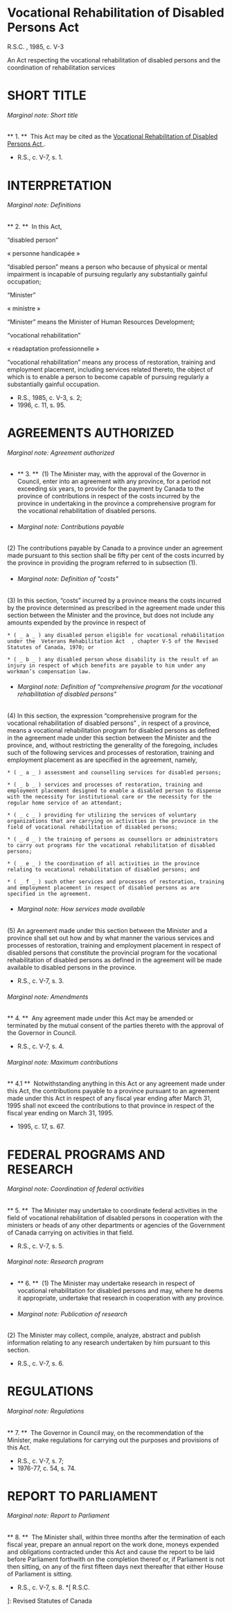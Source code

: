 #  Vocational Rehabilitation of Disabled Persons Act

R.S.C.  , 1985, c. V-3

An Act respecting the vocational rehabilitation of disabled persons and the
coordination of rehabilitation services

#  SHORT TITLE

######  Marginal note:  Short title

** 1\.  **  This Act may be cited as the  [ Vocational Rehabilitation of Disabled Persons Act ](/eng/acts/V-3) . 

  * R.S., c. V-7, s. 1. 

#  INTERPRETATION

######  Marginal note:  Definitions

** 2\.  **  In this Act, 

“disabled person”

« personne handicapée »

    

“disabled person”  means a person who because of physical or mental impairment
is incapable of pursuing regularly any substantially gainful occupation;

“Minister”

« ministre »

    

“Minister”  means the Minister of Human Resources Development;

“vocational rehabilitation”

« réadaptation professionnelle »

    

“vocational rehabilitation”  means any process of restoration, training and
employment placement, including services related thereto, the object of which
is to enable a person to become capable of pursuing regularly a substantially
gainful occupation.

  * R.S., 1985, c. V-3, s. 2; 
  * 1996, c. 11, s. 95. 

#  AGREEMENTS AUTHORIZED

######  Marginal note:  Agreement authorized

  * ** 3\.  **  (1) The Minister may, with the approval of the Governor in Council, enter into an agreement with any province, for a period not exceeding six years, to provide for the payment by Canada to the province of contributions in respect of the costs incurred by the province in undertaking in the province a comprehensive program for the vocational rehabilitation of disabled persons. 

  * ######  Marginal note:  Contributions payable 

(2) The contributions payable by Canada to a province under an agreement made
pursuant to this section shall be fifty per cent of the costs incurred by the
province in providing the program referred to in subsection (1).

  * ######  Marginal note:  Definition of "costs" 

(3) In this section,  “costs”  incurred by a province means the costs incurred
by the province determined as prescribed in the agreement made under this
section between the Minister and the province, but does not include any
amounts expended by the province in respect of

    * ( _ a _ ) any disabled person eligible for vocational rehabilitation under the  Veterans Rehabilitation Act  , chapter V-5 of the Revised Statutes of Canada, 1970; or 

    * ( _ b _ ) any disabled person whose disability is the result of an injury in respect of which benefits are payable to him under any workman’s compensation law. 

  * ######  Marginal note:  Definition of "comprehensive program for the vocational rehabilitation of disabled persons" 

(4) In this section, the expression  “comprehensive program for the vocational
rehabilitation of disabled persons”  , in respect of a province, means a
vocational rehabilitation program for disabled persons as defined in the
agreement made under this section between the Minister and the province, and,
without restricting the generality of the foregoing, includes such of the
following services and processes of restoration, training and employment
placement as are specified in the agreement, namely,

    * ( _ a _ ) assessment and counselling services for disabled persons; 

    * ( _ b _ ) services and processes of restoration, training and employment placement designed to enable a disabled person to dispense with the necessity for institutional care or the necessity for the regular home service of an attendant; 

    * ( _ c _ ) providing for utilizing the services of voluntary organizations that are carrying on activities in the province in the field of vocational rehabilitation of disabled persons; 

    * ( _ d _ ) the training of persons as counsellors or administrators to carry out programs for the vocational rehabilitation of disabled persons; 

    * ( _ e _ ) the coordination of all activities in the province relating to vocational rehabilitation of disabled persons; and 

    * ( _ f _ ) such other services and processes of restoration, training and employment placement in respect of disabled persons as are specified in the agreement. 

  * ######  Marginal note:  How services made available 

(5) An agreement made under this section between the Minister and a province
shall set out how and by what manner the various services and processes of
restoration, training and employment placement in respect of disabled persons
that constitute the provincial program for the vocational rehabilitation of
disabled persons as defined in the agreement will be made available to
disabled persons in the province.

  * R.S., c. V-7, s. 3. 

######  Marginal note:  Amendments

** 4\.  **  Any agreement made under this Act may be amended or terminated by the mutual consent of the parties thereto with the approval of the Governor in Council. 

  * R.S., c. V-7, s. 4. 

######  Marginal note:  Maximum contributions

** 4.1  **  Notwithstanding anything in this Act or any agreement made under this Act, the contributions payable to a province pursuant to an agreement made under this Act in respect of any fiscal year ending after March 31, 1995 shall not exceed the contributions to that province in respect of the fiscal year ending on March 31, 1995. 

  * 1995, c. 17, s. 67. 

#  FEDERAL PROGRAMS AND RESEARCH

######  Marginal note:  Coordination of federal activities

** 5\.  **  The Minister may undertake to coordinate federal activities in the field of vocational rehabilitation of disabled persons in cooperation with the ministers or heads of any other departments or agencies of the Government of Canada carrying on activities in that field. 

  * R.S., c. V-7, s. 5. 

######  Marginal note:  Research program

  * ** 6\.  **  (1) The Minister may undertake research in respect of vocational rehabilitation for disabled persons and may, where he deems it appropriate, undertake that research in cooperation with any province. 

  * ######  Marginal note:  Publication of research 

(2) The Minister may collect, compile, analyze, abstract and publish
information relating to any research undertaken by him pursuant to this
section.

  * R.S., c. V-7, s. 6. 

#  REGULATIONS

######  Marginal note:  Regulations

** 7\.  **  The Governor in Council may, on the recommendation of the Minister, make regulations for carrying out the purposes and provisions of this Act. 

  * R.S., c. V-7, s. 7; 
  * 1976-77, c. 54, s. 74. 

#  REPORT TO PARLIAMENT

######  Marginal note:  Report to Parliament

** 8\.  **  The Minister shall, within three months after the termination of each fiscal year, prepare an annual report on the work done, moneys expended and obligations contracted under this Act and cause the report to be laid before Parliament forthwith on the completion thereof or, if Parliament is not then sitting, on any of the first fifteen days next thereafter that either House of Parliament is sitting. 

  * R.S., c. V-7, s. 8. 
  *[
  R.S.C.

 ]: Revised Statutes of Canada


